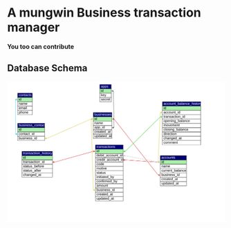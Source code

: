 # A mungwin Business transaction manager

**You too can contribute**

## Database Schema
![Database Schema](docs/images/Database_Schema.svg)